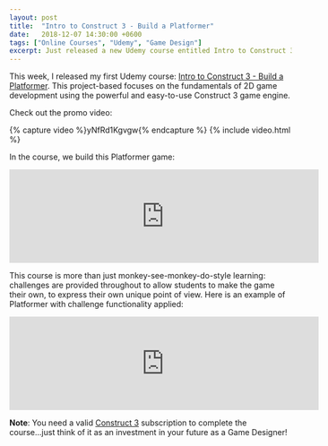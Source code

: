 ```yaml
---
layout: post
title:  "Intro to Construct 3 - Build a Platformer"
date:   2018-12-07 14:30:00 +0600
tags: ["Online Courses", "Udemy", "Game Design"]
excerpt: Just released a new Udemy course entitled Intro to Construct 3 - Build a Platformer
---
```

<p>This week, I released my first Udemy course: <a href="https://www.udemy.com/share/100HTrAEAedF5TRHQ=/" target="_blank" title="Udemy Course: Intro to Construct 3 - Build a Platformer">Intro to Construct 3 - Build a Platformer</a>.  This project-based focuses on the fundamentals of 2D game development using the powerful and easy-to-use Construct 3 game engine.</p>
<p>Check out the promo video:</p>
{% capture video %}yNfRd1Kgvgw{% endcapture %}
{% include video.html %}
<br>
<p>In the course, we build this Platformer game:</p>
<iframe frameborder="0" src="https://itch.io/embed/335237" width="552" height="167"></iframe>
<br>
<p>This course is more than just monkey-see-monkey-do-style learning: challenges are provided throughout to allow students to make the game their own, to express their own unique point of view.
Here is an example of Platformer with challenge functionality applied:</p>
<iframe frameborder="0" src="https://itch.io/embed/340339" width="552" height="167"></iframe>
<br>
<p><strong>Note</strong>: You need a valid <a href="https://www.construct.net/en/make-games/buy-construct-3" target="_blank" title="Buy Construct 3">Construct 3</a> subscription to complete the course...just think of it as an investment in your future as a Game Designer!</p>